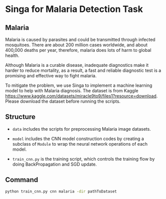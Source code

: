 <!--
    Licensed to the Apache Software Foundation (ASF) under one
    or more contributor license agreements.  See the NOTICE file
    distributed with this work for additional information
    regarding copyright ownership.  The ASF licenses this file
    to you under the Apache License, Version 2.0 (the
    "License"); you may not use this file except in compliance
    with the License.  You may obtain a copy of the License at

      http://www.apache.org/licenses/LICENSE-2.0

    Unless required by applicable law or agreed to in writing,
    software distributed under the License is distributed on an
    "AS IS" BASIS, WITHOUT WARRANTIES OR CONDITIONS OF ANY
    KIND, either express or implied.  See the License for the
    specific language governing permissions and limitations
    under the License.
-->

# Singa for Malaria Detection Task

## Malaria

Malaria is caused by parasites and could be transmitted through infected mosquitoes. There are about 200 million cases worldwide, and about 400,000 deaths per year, therefore, malaria does lots of harm to global health.

Although Malaria is a curable disease, inadequate diagnostics make it harder to reduce mortality, as a result, a fast and reliable diagnostic test is a promising and effective way to fight malaria.

To mitigate the problem, we use Singa to implement a machine learning model to help with Malaria diagnosis. The dataset is from Kaggle https://www.kaggle.com/datasets/miracle9to9/files1?resource=download. Please download the dataset before running the scripts.

## Structure

* `data` includes the scripts for preprocessing Malaria image datasets.

* `model` includes the CNN model construction codes by creating
  a subclass of `Module` to wrap the neural network operations 
  of each model.

* `train_cnn.py` is the training script, which controls the training flow by
  doing BackPropagation and SGD update.

## Command
```bash
python train_cnn.py cnn malaria -dir pathToDataset
```
